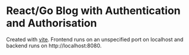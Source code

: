 # React/Go Blog with Authentication and Authorisation

Created with [vite](https://vitejs.dev/). Frontend runs on an unspecified port on localhost and backend runs on http://localhost:8080.

